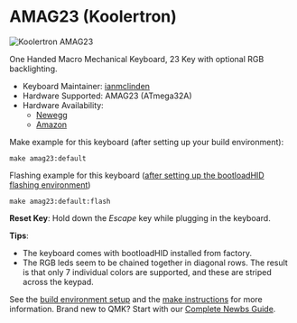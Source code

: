 # AMAG23 (Koolertron)

![Koolertron AMAG23](https://i.imgur.com/DakwCxk.jpg)

One Handed Macro Mechanical Keyboard, 23 Key with optional RGB backlighting.

- Keyboard Maintainer: [ianmclinden](https://github.com/ianmclinden)
- Hardware Supported: AMAG23 (ATmega32A)
- Hardware Availability:
    - [Newegg](https://www.newegg.com/p/32K-00H1-00001)
    - [Amazon](https://www.amazon.com/Koolertron-Mechanical-Keyboard-One-Handed-Programmable/dp/B07RM1TBR8)

Make example for this keyboard (after setting up your build environment):

    make amag23:default

Flashing example for this keyboard ([after setting up the bootloadHID flashing environment](https://docs.qmk.fm/#/flashing_bootloadhid))

    make amag23:default:flash

**Reset Key**: Hold down the *Escape* key while plugging in the keyboard.

**Tips**:
- The keyboard comes with bootloadHID installed from factory.
- The RGB leds seem to be chained together in diagonal rows. The result is that only 7 individual colors are supported, and these are striped across the keypad.

See the [build environment setup](https://docs.qmk.fm/#/getting_started_build_tools) and the [make instructions](https://docs.qmk.fm/#/getting_started_make_guide) for more information. Brand new to QMK? Start with our [Complete Newbs Guide](https://docs.qmk.fm/#/newbs).
